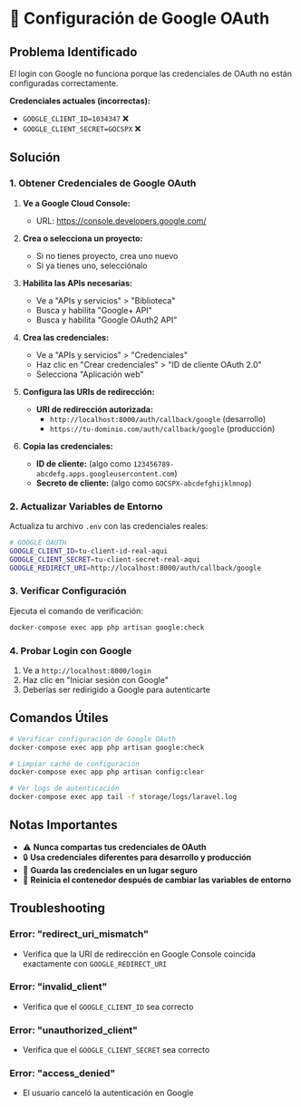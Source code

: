 # 🔧 Configuración de Google OAuth

## Problema Identificado
El login con Google no funciona porque las credenciales de OAuth no están configuradas correctamente.

**Credenciales actuales (incorrectas):**
- `GOOGLE_CLIENT_ID=1034347` ❌
- `GOOGLE_CLIENT_SECRET=GOCSPX` ❌

## Solución

### 1. Obtener Credenciales de Google OAuth

1. **Ve a Google Cloud Console:**
   - URL: https://console.developers.google.com/

2. **Crea o selecciona un proyecto:**
   - Si no tienes proyecto, crea uno nuevo
   - Si ya tienes uno, selecciónalo

3. **Habilita las APIs necesarias:**
   - Ve a "APIs y servicios" > "Biblioteca"
   - Busca y habilita "Google+ API"
   - Busca y habilita "Google OAuth2 API"

4. **Crea las credenciales:**
   - Ve a "APIs y servicios" > "Credenciales"
   - Haz clic en "Crear credenciales" > "ID de cliente OAuth 2.0"
   - Selecciona "Aplicación web"

5. **Configura las URIs de redirección:**
   - **URI de redirección autorizada:**
     - `http://localhost:8000/auth/callback/google` (desarrollo)
     - `https://tu-dominio.com/auth/callback/google` (producción)

6. **Copia las credenciales:**
   - **ID de cliente:** (algo como `123456789-abcdefg.apps.googleusercontent.com`)
   - **Secreto de cliente:** (algo como `GOCSPX-abcdefghijklmnop`)

### 2. Actualizar Variables de Entorno

Actualiza tu archivo `.env` con las credenciales reales:

```bash
# GOOGLE OAUTH
GOOGLE_CLIENT_ID=tu-client-id-real-aqui
GOOGLE_CLIENT_SECRET=tu-client-secret-real-aqui
GOOGLE_REDIRECT_URI=http://localhost:8000/auth/callback/google
```

### 3. Verificar Configuración

Ejecuta el comando de verificación:

```bash
docker-compose exec app php artisan google:check
```

### 4. Probar Login con Google

1. Ve a `http://localhost:8000/login`
2. Haz clic en "Iniciar sesión con Google"
3. Deberías ser redirigido a Google para autenticarte

## Comandos Útiles

```bash
# Verificar configuración de Google OAuth
docker-compose exec app php artisan google:check

# Limpiar caché de configuración
docker-compose exec app php artisan config:clear

# Ver logs de autenticación
docker-compose exec app tail -f storage/logs/laravel.log
```

## Notas Importantes

- ⚠️ **Nunca compartas tus credenciales de OAuth**
- 🔒 **Usa credenciales diferentes para desarrollo y producción**
- 📝 **Guarda las credenciales en un lugar seguro**
- 🔄 **Reinicia el contenedor después de cambiar las variables de entorno**

## Troubleshooting

### Error: "redirect_uri_mismatch"
- Verifica que la URI de redirección en Google Console coincida exactamente con `GOOGLE_REDIRECT_URI`

### Error: "invalid_client"
- Verifica que el `GOOGLE_CLIENT_ID` sea correcto

### Error: "unauthorized_client"
- Verifica que el `GOOGLE_CLIENT_SECRET` sea correcto

### Error: "access_denied"
- El usuario canceló la autenticación en Google
